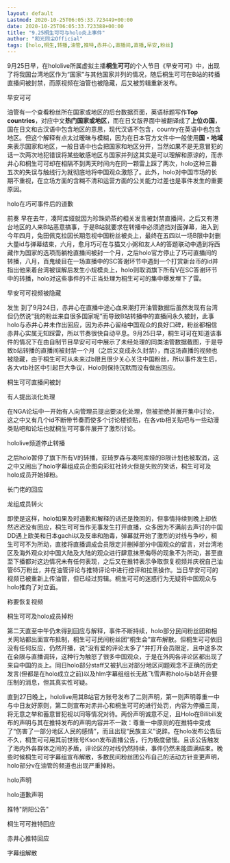 ```yaml
---
layout: default
Lastmod: 2020-10-25T06:05:33.723449+00:00
date: 2020-10-25T06:05:33.723388+00:00
title: "9.25桐生可可与holo炎上事件"
author: "和光同尘Official"
tags: [holo,桐生,转播,油管,推特,赤井心,直播间,直播,早安,粉丝]
---
```


9月25日早，在hololive所属虚拟主播**桐生可可**的个人节目《早安可可》中，出现了将我国台湾地区作为“国家”与其他国家并列的情况，随后桐生可可在B站的转播直播间被封禁，而原视频在油管也被隐藏，后又被剪辑重新发布。

早安可可

油管有一个查看粉丝所在国家或地区的后台数据页面，英语标题写作**Top countries**，对应中文**热门国家或地区**，而在日文版界面中被翻译成了**上位の国**，国在日文和古汉语中包含地区的意思，现代汉语不包含，country在英语中也包含地区。但这个解释有点太过暧昧与模糊，因为在日本官方文件中一般使用**国・地域**来表示国家和地区，一般日语中也会把国家和地区分开，当然如果不是无意冒犯的话一次两次地犯错误将某些敏感地区与国家并列这其实是可以理解和原谅的，而赤井心和桐生可可却在相隔不到两天时间内在同一颗雷上踩了两次，holo这种三番五次的失误与触线行为就彻底地将中国观众激怒了。此外，holo对中国市场的长期不重视，在立场方面的含糊不清和运营方面的公关能力过差也是事件发生的重要原因。

holo在巧可事件后的道歉

前奏 早在去年，凑阿库娅就因为珍珠奶茶的相关发言被封禁直播间，之后又有港台地区的人来B站恶意搞事，于是B站就要求在转播中必须遮挡对面弹幕，进入到今年四月，兔田佩克拉因长期忽视中国粉丝被炎上，最终在五四以一场B限中封删大量id与弹幕结束，六月，愈月巧可在与猫又小粥和友人A的答题联动中遇到将西藏作为国家的选项而躺枪直播间被封一个月，之后holo官方停止了巧可直播间的转播，八月，百鬼绫目在一场直播中的SC答谢环节中遇到一个打赏新台币的id并指出他来着台湾被误解后发生小规模炎上，holo则取消旗下所有V在SC答谢环节中的转播，holo对这些事件的不正当处理为桐生可可的集中爆发埋下了雷。

早安可可视频被隐藏

发生 到了9月24日，赤井心在直播中途心血来潮打开油管数据后虽然发现有台湾但仍然说“我的粉丝来自很多国家呢”而导致B站转播中的直播间永久被封，此事holo与赤井心并未作出回应，因为赤井心留给中国观众的良好口碑，粉丝都相信赤井心实属无知踩雷，所以节奏很快自动平息。9月25日早，桐生可可在知道该事件的情况下在由自制节目早安可可中展示了未经处理的同类油管数据截图，于是导致b站转播的直播间被封禁一个月（之后又变成永久封禁），而这场直播的视频也被隐藏，由于桐生可可从未来过b限且很少关心关注中国粉丝，所以事件发生后，各大vtb社区中引起巨大争议，Holo则保持沉默而没有做出回应。

桐生可可直播间被封

有人提出淡化处理

在NGA论坛中一开始有人向管理员提出要淡化处理，但被拒绝并展开集中讨论，这之中又有几个id不断带节奏而使多个讨论楼锁贴，在各vtb相关贴吧与一些动漫类贴吧和论坛也就桐生可可事件展开了激烈讨论。

hololive频道停止转播

之后holo暂停了旗下所有V的转播，亚琦罗森与凑阿库娅的B限计划也被取消，这之中又闹出了holo字幕组成员企图向彩虹社转火但是失败的笑话，桐生可可及holo成员开始掉粉。

长门佬的回应

龙组成员转火

即使是这样，holo如果及时道歉和解释的话还是挽回的，但事情持续到晚上却依然迟迟没有回应，桐生可可当作无事发生打开直播，众多因为不满前去声讨的中国DD遇上欧美和日本gachi以及反串和胎毒，弹幕就开始了激烈的对线与争吵，桐生可可不为所动，直接将直播调成会员限定并删掉部分中国观众的留言，对台湾地区及海外观众对中国大陆及大陆的观众进行肆意抹黑侮辱的现象不为所动，甚至直至下播都对这边情况未有任何表现，之后又在推特表示争取恢复视频并庆祝自己油管65万粉丝，并在油管评论与推特评论中进行控评和拉黑操作。当日早安可可的视频已被重新上传油管，但已经过剪辑。桐生可可的迷惑行为无疑将中国观众与holo推向了对立面。

称要恢复视频

桐生可可及holo成员掉粉

第二天直至中午仍未得到回应与解释，事件不断持续，holo部分民间粉丝团和相关网站都出面宣布抵制，桐生可可民间粉丝团“桐生会”宣布解散。但桐生可可依旧没有任何反应，仍然开播，说"没有爱的评论太多了"并打开会员限定，且中途多次在会限与直播调转，这种行为触怒了很多中国观众，于是在外网各评论区都出现了来自中国的炎上。同日holo部分staff又被扒出对部分地区问题观念不正确的历史发言(但都是在holo成立之前)以及hlm字幕组组长无敌飞雪声称holo与b站开会要压制的消息，但其真实性可疑。

直到27日晚上，hololive用其B站官方账号发布了二则声明，第一则声明尊重一中与中日友好原则，第二则宣布对赤井心和桐生可可的进行处罚，内容为停播三周，将无意之举和蓄意冒犯视以同等情况对待。两份声明诚意不足，且Holo在Bilibili发布的声明与其在推特发布的声明内容并不一致：尊重一中原则的在推特中变成了“伤害了一部分地区人民的感情”，而且出现“民族主义”说辞。在holo发布公告后不久，桐生可可用其前世账号Kson发布直播公告，行为极度傲慢。且该公告触发了海内外各群体之间的矛盾，评论区的对线仍然持续，事件仍然未能圆满结束。晚些时候桐生可可字幕组宣布解散，多数民间粉丝团公布自己的活动方针变更声明，holo部分v在油管的频道也出现严重掉粉。

holo声明

holo道歉声明

推特"阴阳公告"

桐生可可推特回应

赤井心推特回应

字幕组解散


